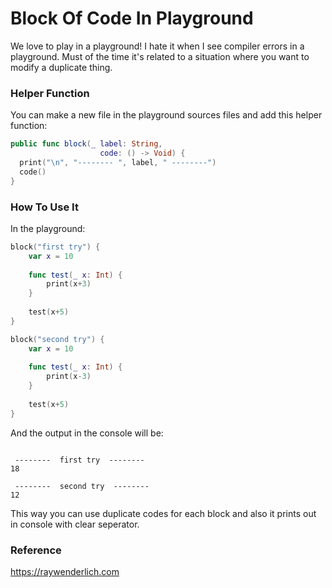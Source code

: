 
# Block Of Code In Playground
We love to play in a playground! I hate it when I see compiler errors in a playground. Must of the time it's related to a situation where you want to modify a duplicate thing.

### Helper Function
You can make a new file in the playground sources files and add this helper function:
```swift
public func block(_ label: String,
                    code: () -> Void) {
  print("\n", "-------- ", label, " --------")
  code()
}
```

### How To Use It
In the playground:

```swift
block("first try") {
    var x = 10
    
    func test(_ x: Int) {
        print(x+3)
    }
    
    test(x+5)
}

block("second try") {
    var x = 10
    
    func test(_ x: Int) {
        print(x-3)
    }
    
    test(x+5)
}
```
And the output in the console will be:
```

 --------  first try  --------
18

 --------  second try  --------
12
```

This way you can use duplicate codes for each block and also it prints out in console with clear seperator.


### Reference
https://raywenderlich.com

